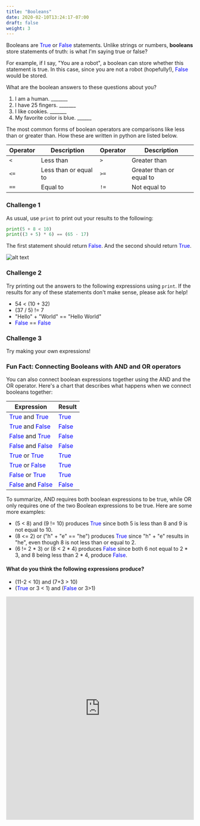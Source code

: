 ```yaml
---
title: "Booleans"
date: 2020-02-10T13:24:17-07:00
draft: false
weight: 3
---
```


Booleans are <font color="blue">True</font> or <font color="blue">False</font> statements. Unlike strings or numbers, <b>booleans</b> store statements of truth: is what I'm saying true or false? 

For example, if I say, "You are a robot", a boolean can store whether this statement is true. In this case, since you are not a robot (hopefully!), <font color="blue">False</font> would be stored. 

What are the boolean answers to these questions about you?

1. I am a human. _______
2. I have 25 fingers. _______
3. I like cookies. _______
4. My favorite color is blue. ______

The most common forms of boolean operators are comparisons like less than or greater than. How these are written in python are listed below.

| Operator | Description           | Operator | Description              |
| -------- | --------------------- | -------- | ------------------------ |
| `<`      | Less than             | `>`      | Greater than             |
| `<=`     | Less than or equal to | `>=`     | Greater than or equal to |
| `==`     | Equal to              | `!=`     | Not equal to             |

### Challenge 1
As usual, use `print` to print out your results to the following:

```python
print(5 + 8 < 10)
print((3 + 5) * 6) == (65 - 17)
```

The first statement should return <font color="blue">False</font>. And the second should return <font color="blue">True</font>. 

![alt text](../../img/booleans.png "image of the above example showing the first is false and the second is true") 

### Challenge 2
Try printing out the answers to the following expressions using `print`. If the results for any of these statements don't make sense, please ask for help! 

- 54 < (10 + 32)
- (37 / 5) != 7
- "Hello" + "World" == "Hello World"
- <font color="blue">False</font> == <font color="blue">False</font>

### Challenge 3 
Try making your own expressions! 

### Fun Fact: Connecting Booleans with AND and OR operators

You can also connect boolean expressions together using the AND and the OR operator. Here's a chart that describes what happens when we connect booleans together:

Expression  | Result 
------------|----------
<font color="blue">True</font> and <font color="blue">True</font>  | <font color="blue">True</font> 
<font color="blue">True</font>  and <font color="blue">False</font> | <font color="blue">False</font>
<font color="blue">False</font> and <font color="blue">True</font> | <font color="blue">False</font>
<font color="blue">False</font> and <font color="blue">False</font> | <font color="blue">False</font>
<font color="blue">True</font>  or <font color="blue">True</font>  | <font color="blue">True</font> 
<font color="blue">True</font>  or <font color="blue">False</font> | <font color="blue">True</font> 
<font color="blue">False</font> or <font color="blue">True</font>  | <font color="blue">True</font> 
<font color="blue">False</font>  and <font color="blue">False</font> | <font color="blue">False</font>

To summarize, AND requires both boolean expressions to be true, while OR only requires one of the two Boolean expressions to be true. Here are some more examples:

- (5 < 8) and (9 != 10) produces <font color="blue">True</font> since both 5 is less than 8 and 9 is not equal to 10.
- (8 <= 2) or ("h" + "e" == "he") produces <font color="blue">True</font> since "h" + "e" results in "he", even though 8 is not less than or equal to 2.
- (6 != 2 * 3) or (8 < 2 * 4) produces <font color="blue">False</font> since both 6 not equal to 2 * 3, and 8 being less than 2 * 4, produce <font color="blue">False</font>.

#### What do you think the following expressions produce?

- (11-2 < 10) and (7+3 > 10)
- (<font color="blue">True</font> or 3 < 1) and (<font color="blue">False</font> or 3>1)

<iframe src="https://trinket.io/embed/python/b238d85d0d" width="100%" height="600" frameborder="0" marginwidth="0" marginheight="0" allowfullscreen></iframe>